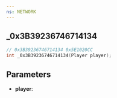```yaml
---
ns: NETWORK
---
```

## _0x3B39236746714134

```c
// 0x3B39236746714134 0x5E1020CC
int _0x3B39236746714134(Player player);
```

## Parameters
* **player**:
